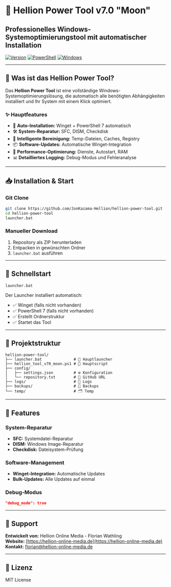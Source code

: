 # 🔧 Hellion Power Tool v7.0 "Moon"

## Professionelles Windows-Systemoptimierungstool mit automatischer Installation

[![Version](https://img.shields.io/badge/Version-7.0%20Moon-blue.svg)](https://github.com/JonKazama-Hellion/hellion-power-tool)
[![PowerShell](https://img.shields.io/badge/PowerShell-7.0%2B-blue.svg)](https://github.com/PowerShell/PowerShell)
[![Windows](https://img.shields.io/badge/Windows-10%2F11-green.svg)](https://www.microsoft.com/windows)

---

## 🚀 Was ist das Hellion Power Tool?

Das **Hellion Power Tool** ist eine vollständige Windows-Systemoptimierungslösung, die automatisch alle benötigten Abhängigkeiten installiert und Ihr System mit einem Klick optimiert.

### ✨ Hauptfeatures

- 🔄 **Auto-Installation:** Winget + PowerShell 7 automatisch
- 🛠 **System-Reparatur:** SFC, DISM, Checkdisk
- 🧹 **Intelligente Bereinigung:** Temp-Dateien, Caches, Registry
- 📦 **Software-Updates:** Automatische Winget-Integration
- 🔧 **Performance-Optimierung:** Dienste, Autostart, RAM
- 📊 **Detailliertes Logging:** Debug-Modus und Fehleranalyse

---

## 📥 Installation & Start

### Git Clone

```bash
git clone https://github.com/JonKazama-Hellion/hellion-power-tool.git
cd hellion-power-tool
launcher.bat
```

### Manueller Download

1. Repository als ZIP herunterladen
2. Entpacken in gewünschten Ordner  
3. `launcher.bat` ausführen

---

## 🎯 Schnellstart

```batch
launcher.bat
```

Der Launcher installiert automatisch:

- ✅ Winget (falls nicht vorhanden)
- ✅ PowerShell 7 (falls nicht vorhanden)  
- ✅ Erstellt Ordnerstruktur
- ✅ Startet das Tool

---

## 📁 Projektstruktur

```text
hellion-power-tool/
├── launcher.bat              # 🚀 Hauptlauncher
├── hellion_tool_v70_moon.ps1 # 🔧 Hauptscript
├── config/
│   ├── settings.json         # ⚙️ Konfiguration
│   └── repository.txt        # 🔗 GitHub URL
├── logs/                     # 📝 Logs
├── backups/                  # 💾 Backups
└── temp/                     # 🗂 Temp
```

---

## 🔧 Features

### System-Reparatur

- **SFC:** Systemdatei-Reparatur
- **DISM:** Windows Image-Reparatur  
- **Checkdisk:** Dateisystem-Prüfung

### Software-Management

- **Winget-Integration:** Automatische Updates
- **Bulk-Updates:** Alle Updates auf einmal

### Debug-Modus

```json
"debug_mode": true
```

---

## 🤝 Support

**Entwickelt von:** Hellion Online Media - Florian Wathling  
**Website:** [https://hellion-online-media.de](https://hellion-online-media.de)  
**Kontakt:** [florian@hellion-online-media.de](mailto:florian@hellion-online-media.de)

---

## 📜 Lizenz

MIT License
